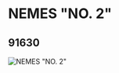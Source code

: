 # NEMES "NO. 2"
## 91630
![NEMES "NO. 2"](https://lc-www-live-s.legocdn.com/media/bricks/5/2/4587309.jpg)